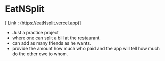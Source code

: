 # EatNSplit
[ Link : (https://eatNsplit.vercel.app)]
- Just a practice project
- where one can split a bill at the restaurant.
- can add as many friends as he wants.
- provide the amount how much who paid and the app will tell how much do the other owe to whom.
